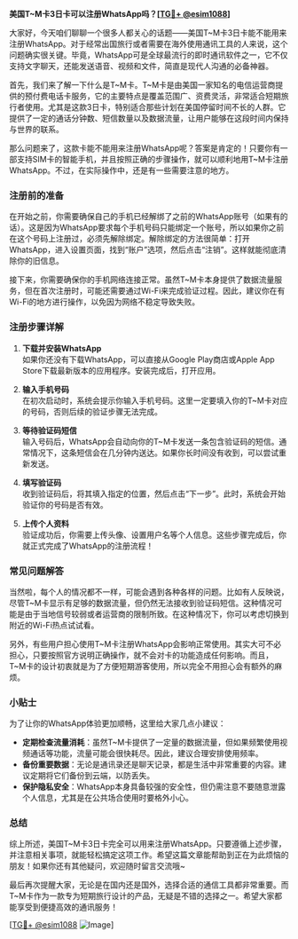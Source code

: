 **美国T~M卡3日卡可以注册WhatsApp吗？[[TG💪+ @esim1088](https://t.me/s/esim1088)]**

大家好，今天咱们聊聊一个很多人都关心的话题——美国T~M卡3日卡能不能用来注册WhatsApp。对于经常出国旅行或者需要在海外使用通讯工具的人来说，这个问题确实很关键。毕竟，WhatsApp可是全球最流行的即时通讯软件之一，它不仅支持文字聊天，还能发送语音、视频和文件，简直是现代人沟通的必备神器。

首先，我们来了解一下什么是T~M卡。T~M卡是由美国一家知名的电信运营商提供的预付费电话卡服务，它的主要特点是覆盖范围广、资费灵活，非常适合短期旅行者使用。尤其是这款3日卡，特别适合那些计划在美国停留时间不长的人群。它提供了一定的通话分钟数、短信数量以及数据流量，让用户能够在这段时间内保持与世界的联系。

那么问题来了，这款卡能不能用来注册WhatsApp呢？答案是肯定的！只要你有一部支持SIM卡的智能手机，并且按照正确的步骤操作，就可以顺利地用T~M卡注册WhatsApp。不过，在实际操作中，还是有一些需要注意的地方。

### 注册前的准备

在开始之前，你需要确保自己的手机已经解绑了之前的WhatsApp账号（如果有的话）。这是因为WhatsApp要求每个手机号码只能绑定一个账号，所以如果你之前在这个号码上注册过，必须先解除绑定。解除绑定的方法很简单：打开WhatsApp，进入设置页面，找到“账户”选项，然后点击“注销”。这样就能彻底清除你的旧信息。

接下来，你需要确保你的手机网络连接正常。虽然T~M卡本身提供了数据流量服务，但在首次注册时，可能还需要通过Wi-Fi来完成验证过程。因此，建议你在有Wi-Fi的地方进行操作，以免因为网络不稳定导致失败。

### 注册步骤详解

1. **下载并安装WhatsApp**  
   如果你还没有下载WhatsApp，可以直接从Google Play商店或Apple App Store下载最新版本的应用程序。安装完成后，打开应用。

2. **输入手机号码**  
   在初次启动时，系统会提示你输入手机号码。这里一定要填入你的T~M卡对应的号码，否则后续的验证步骤无法完成。

3. **等待验证码短信**  
   输入号码后，WhatsApp会自动向你的T~M卡发送一条包含验证码的短信。通常情况下，这条短信会在几分钟内送达。如果你长时间没有收到，可以尝试重新发送。

4. **填写验证码**  
   收到验证码后，将其填入指定的位置，然后点击“下一步”。此时，系统会开始验证你的号码是否有效。

5. **上传个人资料**  
   验证成功后，你需要上传头像、设置用户名等个人信息。这些步骤完成后，你就正式完成了WhatsApp的注册流程！

### 常见问题解答

当然啦，每个人的情况都不一样，可能会遇到各种各样的问题。比如有人反映说，尽管T~M卡显示有足够的数据流量，但仍然无法接收到验证码短信。这种情况可能是由于当地信号较弱或者运营商的限制所致。在这种情况下，你可以考虑切换到附近的Wi-Fi热点试试看。

另外，有些用户担心使用T~M卡注册WhatsApp会影响正常使用。其实大可不必担心，只要按照官方说明正确操作，就不会对卡的功能造成任何影响。而且，T~M卡的设计初衷就是为了方便短期游客使用，所以完全不用担心会有额外的麻烦。

### 小贴士

为了让你的WhatsApp体验更加顺畅，这里给大家几点小建议：

- **定期检查流量消耗**：虽然T~M卡提供了一定量的数据流量，但如果频繁使用视频通话等功能，流量可能会很快耗尽。因此，建议合理安排使用频率。
- **备份重要数据**：无论是通讯录还是聊天记录，都是生活中非常重要的内容。建议定期将它们备份到云端，以防丢失。
- **保护隐私安全**：WhatsApp本身具备较强的安全性，但仍需注意不要随意泄露个人信息，尤其是在公共场合使用时要格外小心。

### 总结

综上所述，美国T~M卡3日卡完全可以用来注册WhatsApp。只要遵循上述步骤，并注意相关事项，就能轻松搞定这项工作。希望这篇文章能帮助到正在为此烦恼的朋友！如果你还有其他疑问，欢迎随时留言交流哦~

最后再次提醒大家，无论是在国内还是国外，选择合适的通信工具都非常重要。而T~M卡作为一款专为短期旅行设计的产品，无疑是不错的选择之一。希望大家都能享受到便捷高效的通讯服务！

[[TG💪+ @esim1088](https://t.me/s/esim1088) ![Image](https://i.postimg.cc/4NQfJmqS/Snipaste-2025-05-13-00-14-12.png)]